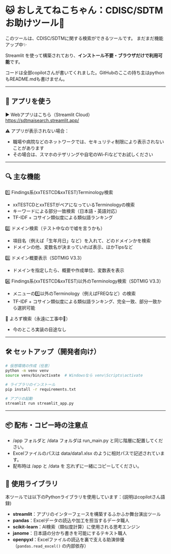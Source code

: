 # 🐱 おしえてねこちゃん：CDISC/SDTMお助けツール🐾

このツールは、CDISC/SDTMに関する検索ができるツールです。
まだまだ機能アップ中✨

Streamlit を使って構築されており、**インストール不要・ブラウザだけで利用可能**です。

コードは全部copilotさんが書いてくれました。GitHubのここの持ち主はpythonもREADME.mdも書けません。

---

## 🚀 アプリを使う

▶️ Webアプリはこちら（Streamlit Cloud）
https://sdtmaisearch.streamlit.app/

⚠️ アプリが表示されない場合：
- 職場や病院などのネットワークでは、セキュリティ制限により表示されないことがあります
- その場合は、スマホのテザリングや自宅のWi-Fiなどでお試しください

---

## 🔍 主な機能
1️⃣ Findings系(xxTESTCD&xxTEST)Terminology検索
- xxTESTCDとxxTESTがペアになっているTerminologyの検索
- キーワードによる部分一致検索（日本語・英語対応）
- TF-IDF + コサイン類似度による類似語ランキング

2️⃣ ドメイン検索（テスト中なので嘘を言うかも）
- 項目名（例えば「生年月日」など）を入れて、どのドメインかを検索
- ドメインの他、変数名が決まっていれば表示、ほかTipsなど

3️⃣ ドメイン概要表示（SDTMIG V3.3）
- ドメインを指定したら、概要や作成単位、変数表を表示

4️⃣ Findings系(xxTESTCD&xxTEST)以外のTerminology検索（SDTMIG V3.3）
- メニューの1️⃣以外のTerminology（例えばFREQなど）の検索
- TF-IDF + コサイン類似度による類似語ランキング、完全一致、部分一致から選択可能

👷 よろず検索（永遠に工事中🙏）
- 今のところ実装の目途なし

---

## 🛠️ セットアップ（開発者向け）

```bash
# 仮想環境の作成（任意）
python -m venv venv
source venv/bin/activate  # Windowsなら venv\Scripts\activate

# ライブラリのインストール
pip install -r requirements.txt

# アプリの起動
streamlit run streamlit_app.py
```
---

## 📦 配布・コピー時の注意点
- /app フォルダと /data フォルダは run_main.py と同じ階層に配置してください。
- Excelファイルのパスは data/data1.xlsx のように相対パスで記述されています。
- 配布時は /app と /data を 忘れずに一緒にコピーしてください。

## 🔧 使用ライブラリ

本ツールでは以下のPythonライブラリを使用しています：(説明はcopilotさん語録)
- **streamlit**：アプリのインターフェースを構築するふかふか舞台演出ツール  
- **pandas**：Excelデータの読込や加工を担当するデータ職人  
- **scikit-learn**：AI検索（類似度計算）に使用される思考エンジン  
- **janome**：日本語の分かち書きを可能にするテキスト職人  
- **openpyxl**：Excelファイルの読込を裏で支える助演俳優（`pandas.read_excel()` の内部依存）
